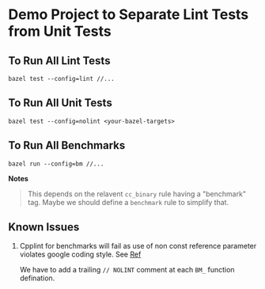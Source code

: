 # Demo Project to Separate Lint Tests from Unit Tests

## To Run All Lint Tests

```
bazel test --config=lint //...
```

## To Run All Unit Tests

```
bazel test --config=nolint <your-bazel-targets>
```

## To Run All Benchmarks

```
bazel run --config=bm //...
```

**Notes**
> This depends on the relavent `cc_binary` rule having a "benchmark" tag.
> Maybe we should define a `benchmark` rule to simplify that.

## Known Issues
1. Cpplint for benchmarks will fail as use of non const reference parameter
   violates google coding style. See
   [Ref](https://github.com/google/benchmark/issues/394)

   We have to add a trailing `// NOLINT` comment at each `BM_` function defination.

